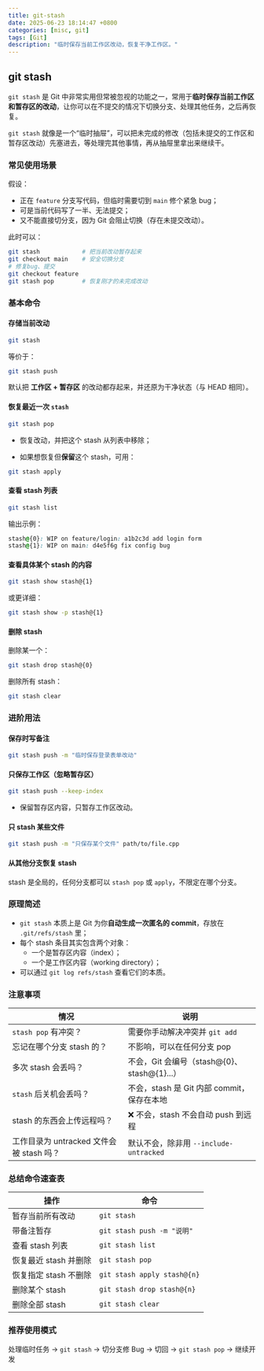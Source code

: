 ```yaml
---
title: git-stash
date: 2025-06-23 18:14:47 +0800
categories: [misc, git]
tags: [Git]
description: "临时保存当前工作区改动，恢复干净工作区。"
---
```

## git stash

`git stash` 是 Git 中非常实用但常被忽视的功能之一，常用于**临时保存当前工作区和暂存区的改动**，让你可以在不提交的情况下切换分支、处理其他任务，之后再恢复。

`git stash` 就像是一个“临时抽屉”，可以把未完成的修改（包括未提交的工作区和暂存区改动）先塞进去，等处理完其他事情，再从抽屉里拿出来继续干。

### 常见使用场景

假设：

- 正在 `feature` 分支写代码，但临时需要切到 `main` 修个紧急 bug；
- 可是当前代码写了一半、无法提交；
- 又不能直接切分支，因为 Git 会阻止切换（存在未提交改动）。

此时可以：

```bash
git stash            # 把当前改动暂存起来
git checkout main    # 安全切换分支
# 修复bug、提交
git checkout feature
git stash pop        # 恢复刚才的未完成改动
```

### 基本命令

#### 存储当前改动

```bash
git stash
```

等价于：

```bash
git stash push
```

默认把 **工作区 + 暂存区** 的改动都存起来，并还原为干净状态（与 HEAD 相同）。

#### 恢复最近一次 `stash`

```bash
git stash pop
```

- 恢复改动，并把这个 stash 从列表中移除；

- 如果想恢复但**保留**这个 stash，可用：

```bash
git stash apply
```

#### 查看 stash 列表

```bash
git stash list
```

输出示例：

```css
stash@{0}: WIP on feature/login: a1b2c3d add login form
stash@{1}: WIP on main: d4e5f6g fix config bug
```

#### 查看具体某个 stash 的内容

```bash
git stash show stash@{1}
```

或更详细：

```bash
git stash show -p stash@{1}
```

#### 删除 stash

删除某一个：

```bash
git stash drop stash@{0}
```

删除所有 stash：

```bash
git stash clear
```

### 进阶用法

#### 保存时写备注

```bash
git stash push -m "临时保存登录表单改动"
```

#### 只保存工作区（忽略暂存区）

```bash
git stash push --keep-index
```

- 保留暂存区内容，只暂存工作区改动。

#### 只 stash 某些文件

```bash
git stash push -m "只保存某个文件" path/to/file.cpp
```

#### 从其他分支恢复 stash

stash 是全局的，任何分支都可以 `stash pop` 或 `apply`，不限定在哪个分支。

### 原理简述

- `git stash` 本质上是 Git 为你**自动生成一次匿名的 commit**，存放在 `.git/refs/stash` 里；
- 每个 stash 条目其实包含两个对象：
  - 一个是暂存区内容（index）；
  - 一个是工作区内容（working directory）；
- 可以通过 `git log refs/stash` 查看它们的本质。

### 注意事项

| 情况                                     | 说明                                        |
| ---------------------------------------- | ------------------------------------------- |
| `stash pop` 有冲突？                     | 需要你手动解决冲突并 `git add`              |
| 忘记在哪个分支 stash 的？                | 不影响，可以在任何分支 pop                  |
| 多次 stash 会丢吗？                      | 不会，Git 会编号（stash@{0}、stash@{1}...） |
| `stash` 后关机会丢吗？                   | 不会，stash 是 Git 内部 commit，保存在本地  |
| stash 的东西会上传远程吗？               | ❌ 不会，stash 不会自动 push 到远程          |
| 工作目录为 untracked 文件会被 stash 吗？ | 默认不会，除非用 `--include-untracked`      |

### 总结命令速查表

| 操作                  | 命令                        |
| --------------------- | --------------------------- |
| 暂存当前所有改动      | `git stash`                 |
| 带备注暂存            | `git stash push -m "说明"`  |
| 查看 stash 列表       | `git stash list`            |
| 恢复最近 stash 并删除 | `git stash pop`             |
| 恢复指定 stash 不删除 | `git stash apply stash@{n}` |
| 删除某个 stash        | `git stash drop stash@{n}`  |
| 删除全部 stash        | `git stash clear`           |

### 推荐使用模式

处理临时任务 → `git stash` → 切分支修 Bug → 切回 → `git stash pop` → 继续开发
